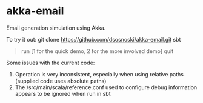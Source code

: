 akka-email
==========

Email generation simulation using Akka.

To try it out:
git clone https://github.com/dsosnoski/akka-email.git
sbt
>run
>[1 for the quick demo, 2 for the more involved demo]
>quit

Some issues with the current code:

1. Operation is very inconsistent, especially when using relative paths (supplied code uses absolute paths)
2. The /src/main/scala/reference.conf used to configure debug information appears to be ignored when run in sbt